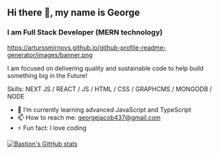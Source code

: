 ## Hi there 👋, my name is George
### I am Full Stack Developer (MERN technology)

https://arturssmirnovs.github.io/github-profile-readme-generator/images/banner.png

I am focused on delivering quality and sustainable code to help build something big in the Future!

Skills: NEXT JS / REACT / JS / HTML / CSS / GRAPHCMS / MONGODB / NODE

- 🌱 I’m currently learning advanced JavaScript and TypeScript 
- 📫 How to reach me: georgejacob437@gmail.com 
- ⚡ Fun fact: I love coding 

[![Bastion's GitHub stats](https://github-readme-stats.vercel.app/api?username=georgebastion)](https://github.com/anuraghazra/github-readme-stats)
